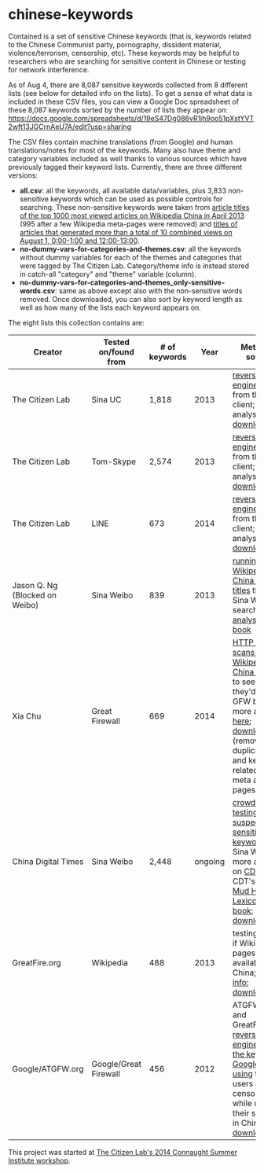chinese-keywords
================

Contained is a set of sensitive Chinese keywords (that is, keywords related to the Chinese Communist party, pornography, dissident material, violence/terrorism, censorship, etc). These keywords may be helpful to researchers who are searching for sensitive content in Chinese or testing for network interference.

As of Aug 4, there are 8,087 sensitive keywords collected from 8 different lists (see below for detailed info on the lists). To get a sense of what data is included in these CSV files, you can view a Google Doc spreadsheet of these 8,087 keywords sorted by the number of lists they appear on: https://docs.google.com/spreadsheets/d/19eS47Dg086vR1jh9oo51pXstYVT2wft13JGCrnAeU7A/edit?usp=sharing

The CSV files contain machine translations (from Google) and human translations/notes for most of the keywords. Many also have theme and category variables included as well thanks to various sources which have previously tagged their keyword lists. Currently, there are three different versions:
* __all.csv__: all the keywords, all available data/variables, plus 3,833 non-sensitive keywords which can be used as possible controls for searching. These non-sensitive keywords were taken from [article titles of the top 1000 most viewed articles on Wikipedia China in April 2013](http://stats.grok.se/zh/top) (995 after a few Wikipedia meta-pages were removed) and  [titles of articles that generated more than a total of 10 combined views on August 1, 0:00-1:00 and 12:00-13:00](http://dumps.wikimedia.org/other/pagecounts-raw/2013/2013-08/).
* __no-dummy-vars-for-categories-and-themes.csv__: all the keywords without dummy variables for each of the themes and categories that were tagged by The Citizen Lab. Category/theme info is instead stored in catch-all "category" and "theme" variable (column). 
* __no-dummy-vars-for-categories-and-themes_only-sensitive-words.csv__: same as above except also with the non-sensitive words removed.
Once downloaded, you can also sort by keyword length as well as how many of the lists each keyword appears on. 

The eight lists this collection contains are:

Creator | Tested on/found from | # of keywords | Year | Method + source
------------ | ------------- |---------|------------|------------
The Citizen Lab | Sina UC | 1,818 | 2013| [reverse engineered](http://firstmonday.org/ojs/index.php/fm/article/view/4628/3727) from the client; more analysis [here](https://citizenlab.org/2013/07/using-the-china-chats-surveillancecensorship-keyword-list-analyzing-blocked-terms-search-result-numbers-and-overlaps-of-censored-terms-between-services/); [download link](https://github.com/citizenlab/chat-censorship/tree/master/TOM-Skype--Sina-UC)
The Citizen Lab | Tom-Skype | 2,574 | 2013 | [reverse engineered](http://firstmonday.org/ojs/index.php/fm/article/view/4628/3727) from the client; more analysis [here](https://citizenlab.org/2013/07/using-the-china-chats-surveillancecensorship-keyword-list-analyzing-blocked-terms-search-result-numbers-and-overlaps-of-censored-terms-between-services/); [download link](https://github.com/citizenlab/chat-censorship/tree/master/TOM-Skype--Sina-UC)
The Citizen Lab | LINE | 673 | 2014 | [reverse engineered](https://citizenlab.org/2013/11/asia-chats-investigating-regionally-based-keyword-censorship-line/) from the client; more analysis [here](http://blockedonweibo.tumblr.com/post/67667357020/update-the-chinese-keywords-on-messaging-app-line-s-bad); [download link](https://github.com/citizenlab/chat-censorship/tree/master/LINE)
Jason Q. Ng (Blocked on Weibo) | Sina Weibo | 839 | 2013| [running Wikipedia China article titles](http://www.wagingnonviolence.org/feature/how-china-gets-the-internet-to-censor-itself/) through Sina Weibo search; [more analysis](http://blockedonweibo.tumblr.com) and [book](http://www.jasonqng.com/p/book-blocked-on-weibo.html)
Xia Chu | Great Firewall | 669 | 2014 | [HTTP request scans of Wikipedia China articles](https://docs.google.com/file/d/0B8ztBERe_FUwLWxUX0laeWF3aE0/edit) to see if they'd trigger GFW block; more analysis [here](http://blockedonweibo.tumblr.com/post/72871268045/comments-and-takeaways-from-xia-chus-complete-gfw); [download link](https://docs.google.com/spreadsheet/ccc?key=0AsztBERe_FUwdDVBSk8waThMeHlvS2d6dF9GMWl6dkE&usp=sharing#gid=0) (removed duplicates and keywords related to meta and user pages)
China Digital Times | Sina Weibo | 2,448 | ongoing | [crowdsourced testing of suspected sensitive keywords](https://docs.google.com/spreadsheet/ccc?key=0Aqe87wrWj9w_dFpJWjZoM19BNkFfV2JrWS1pMEtYcEE#gid=0) on Sina Weibo; more analysis on [CDT](http://chinadigitaltimes.net/china/sensitive-words-series/) and in CDT's [Grass Mud Horse Lexicon e-book](http://chinadigitaltimes.net/space/Grass-Mud_Horse_Lexicon); [download link](https://docs.google.com/spreadsheet/ccc?key=0Aqe87wrWj9w_dFpJWjZoM19BNkFfV2JrWS1pMEtYcEE#gid=0)
GreatFire.org | Wikipedia | 488 | 2013 | testing to see if Wikipedia pages are available in China; [more info](https://en.greatfire.org/blog/2013/jun/wikipedia-drops-ball-china-not-too-late-make-amends); [download link](https://en.greatfire.org/search/wikipedia-pages)
Google/ATGFW.org | Google/Great Firewall | 456 | 2012 | ATGFW.org and GreatFire.org [reverse engineered the keywords Google was using](https://en.greatfire.org/blog/2012/jun/all-blocked-keywords-according-google) to warn users of censorship while using their service in China; [download link](http://www.atgfw.org/2012/06/googlegfw.html)

This project was started at [The Citizen Lab's 2014 Connaught Summer Institute workshop](http://citizenlab.org/summerinstitute/2014.html). 
